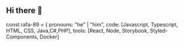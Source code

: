 ## Hi there 👋
const rafa-89 = {
  pronouns: "he" | "him",
  code: [Javascript, Typescript, HTML, CSS, Java,C#,PHP],
  tools: [React, Node, Storybook, Styled-Components, Docker]
<!--
**Rafa-89/rafa-89** is a ✨ _special_ ✨ repository because its `README.md` (this file) appears on your GitHub profile.

Here are some ideas to get you started:

- 🔭 I’m currently working on ...
- 🌱 I’m currently learning ...
- 👯 I’m looking to collaborate on ...
- 🤔 I’m looking for help with ...
- 💬 Ask me about ...
- 📫 How to reach me: ...
- 😄 Pronouns: ...
- ⚡ Fun fact: ...
-->
